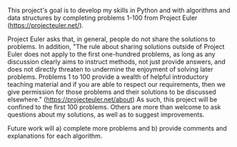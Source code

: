 
This project's goal is to develop my skills in Python and with algorithms and data structures by completing problems 1-100 from Project Euler (https://projecteuler.net/).

Project Euler asks that, in general, people do not share the solutions to problems. In addition,
"The rule about sharing solutions outside of Project Euler does not apply to the first one-hundred problems, as long as any discussion clearly aims to instruct methods, not just provide answers, and does not directly threaten to undermine the enjoyment of solving later problems. Problems 1 to 100 provide a wealth of helpful introductory teaching material and if you are able to respect our requirements, then we give permission for those problems and their solutions to be discussed elsewhere." (https://projecteuler.net/about)
As such, this project will be confined to the first 100 problems. Others are more than welcome to ask questions about my solutions, as well as to suggest improvements.

Future work will a) complete more problems and b) provide comments and explanations for each algorithm.